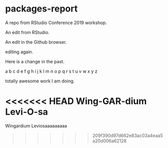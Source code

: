 # packages-report
A repo from RStudio Conference 2019 workshop.

An edit from RStudio.

An edit in the Github browser.

editing again.

Here is a change in the past.


a b c d e f g h i j k l m n o p q r s t u v w x y z

totally awesome work I am doing. 

<<<<<<< HEAD
Wing-GAR-dium Levi-O-sa
=======
Wingardium Leviosaaaaaaaaa
>>>>>>> 209f390d97d662e83ac03a4eaa5a20d006a62128

